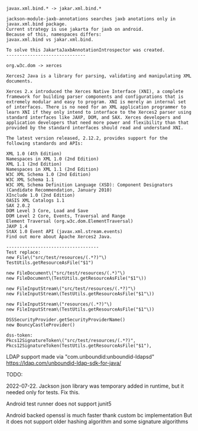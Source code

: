 

```
javax.xml.bind.* -> jakar.xml.bind.*

jackson-module-jaxb-annotations searches jaxb anotations only in javax.xml.bind package.
Current strategy is use jakarta for jaxb on android.
Because of this, namespaces differs:
javax.xml.bind vs jakar.xml.bind.

To solve this JakartaJaxbAnnotationIntrospector was created.
------------------------------

org.w3c.dom -> xerces

Xerces2 Java is a library for parsing, validating and manipulating XML documents.

Xerces 2.x introduced the Xerces Native Interface (XNI), a complete framework for building parser components and configurations that is extremely modular and easy to program. XNI is merely an internal set of interfaces. There is no need for an XML application programmer to learn XNI if they only intend to interface to the Xerces2 parser using standard interfaces like JAXP, DOM, and SAX. Xerces developers and application developers that need more power and flexibility than that provided by the standard interfaces should read and understand XNI.

The latest version released, 2.12.2, provides support for the following standards and APIs:

XML 1.0 (4th Edition)
Namespaces in XML 1.0 (2nd Edition)
XML 1.1 (2nd Edition)
Namespaces in XML 1.1 (2nd Edition)
W3C XML Schema 1.0 (2nd Edition)
W3C XML Schema 1.1
W3C XML Schema Definition Language (XSD): Component Designators (Candidate Recommendation, January 2010)
XInclude 1.0 (2nd Edition)
OASIS XML Catalogs 1.1
SAX 2.0.2
DOM Level 3 Core, Load and Save
DOM Level 2 Core, Events, Traversal and Range
Element Traversal (org.w3c.dom.ElementTraversal)
JAXP 1.4
StAX 1.0 Event API (javax.xml.stream.events)
Find out more about Apache Xerces2 Java.

-----------------------------------
Test replace:
new File\("src/test/resources/(.*?)"\)
TestUtils.getResourceAsFile("$1")

new FileDocument\("src/test/resources/(.*)"\)
new FileDocument\(TestUtils.getResourceAsFile("$1"\))

new FileInputStream\("src/test/resources/(.*?)"\)
new FileInputStream\(TestUtils.getResourceAsFile("$1"\))

new FileInputStream\("resources/(.*?)"\)
new FileInputStream\(TestUtils.getResourceAsFile("$1"\))

DSSSecurityProvider.getSecurityProviderName()
new BouncyCastleProvider()

dss-token:
Pkcs12SignatureToken\("src/test/resources/(.*?)",
Pkcs12SignatureToken(TestUtils.getResourceAsFile("$1"),

```

LDAP support made via "com.unboundid:unboundid-ldapsd" https://ldap.com/unboundid-ldap-sdk-for-java/

TODO:

2022-07-22. Jackson json library was temporary added in runtime, but it needed only for tests.
Fix this.


Android test runner does not support junit5

Android backed openssl is much faster thank custom bc implementation
But it does not support older hashing algorithm and some signature algorithms
